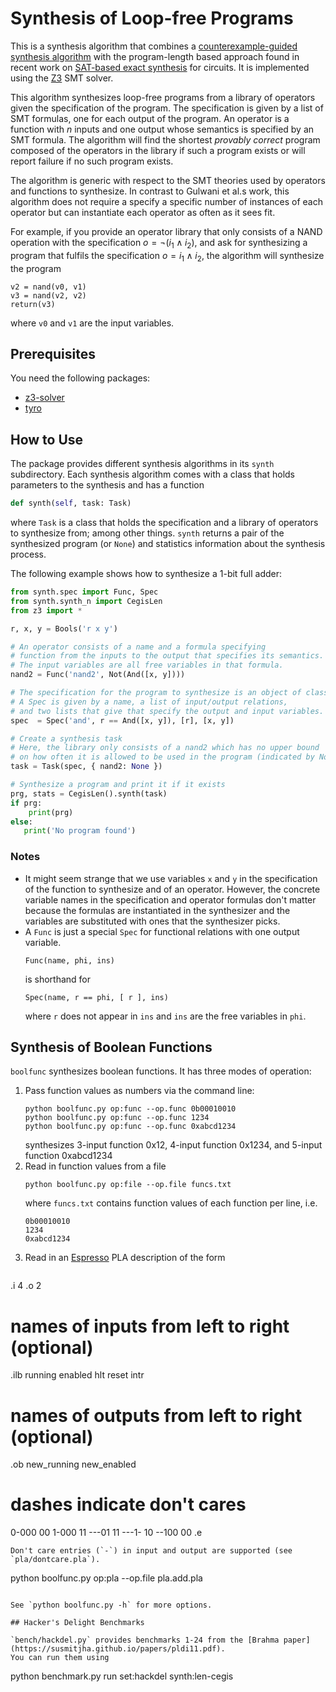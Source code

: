 # Synthesis of Loop-free Programs

This is a synthesis algorithm that combines a [counterexample-guided synthesis algorithm](https://susmitjha.github.io/papers/pldi11.pdf) with the program-length based approach found in recent work on [SAT-based exact synthesis](https://infoscience.epfl.ch/record/271569/files/WH-IEEE-SAT-Based.pdf) for circuits.
It is implemented using the [Z3](https://github.com/Z3Prover/z3) SMT solver.

This algorithm synthesizes loop-free programs from a library of operators given the specification of the program.
The specification is given by a list of SMT formulas, one for each output of the program.
An operator is a function with $n$ inputs and one output whose semantics is specified by an SMT formula.
The algorithm will find the shortest *provably correct* program composed of the operators in the library if such a program exists or will report failure if no such program exists.

The algorithm is generic with respect to the SMT theories used by operators and functions to synthesize.
In contrast to Gulwani et al.s work, this algorithm does not require a specify a specific number of instances of each operator but can instantiate each operator as often as it sees fit.

For example, if you provide an operator library that only consists of a NAND operation with the specification $o=\neg (i_1\land i_2)$, and ask for synthesizing a program that fulfils the specification $o=i_1\land i_2$, the algorithm will synthesize the program
```
v2 = nand(v0, v1)
v3 = nand(v2, v2)
return(v3)
```
where `v0` and `v1` are the input variables.

## Prerequisites

You need the following packages:

- [z3-solver](https://pypi.org/project/z3-solver/)
- [tyro](https://pypi.org/project/tyro/)

## How to Use

The package provides different synthesis algorithms in its `synth` subdirectory.
Each synthesis algorithm comes with a class that holds parameters to the synthesis and has a function
```Python
def synth(self, task: Task)
```
where `Task` is a class that holds the specification and a library of operators to synthesize from; among other things.
`synth` returns a pair of the synthesized program (or `None`) and statistics information about the synthesis process.

The following example shows how to synthesize a 1-bit full adder:
```Python
from synth.spec import Func, Spec
from synth.synth_n import CegisLen
from z3 import *

r, x, y = Bools('r x y')

# An operator consists of a name and a formula specifying
# function from the inputs to the output that specifies its semantics.
# The input variables are all free variables in that formula.
nand2 = Func('nand2', Not(And([x, y])))

# The specification for the program to synthesize is an object of class Spec
# A Spec is given by a name, a list of input/output relations,
# and two lists that give that specify the output and input variables.
spec  = Spec('and', r == And([x, y]), [r], [x, y])

# Create a synthesis task
# Here, the library only consists of a nand2 which has no upper bound
# on how often it is allowed to be used in the program (indicated by None).
task = Task(spec, { nand2: None })

# Synthesize a program and print it if it exists
prg, stats = CegisLen().synth(task)
if prg:
    print(prg)
else:
   print('No program found')
```

### Notes

- It might seem strange that we use variables `x` and `y` in the specification
  of the function to synthesize and of an operator. However, the concrete
  variable names in the specification and operator formulas don't matter
  because the formulas are instantiated in the synthesizer and the variables
  are substituted with ones that the synthesizer picks.
- A `Func` is just a special `Spec` for functional relations with one output variable.
  ```
  Func(name, phi, ins)
  ```
  is shorthand for
  ```
  Spec(name, r == phi, [ r ], ins)
  ```
  where `r` does not appear in `ins` and `ins` are the free variables in `phi`.

## Synthesis of Boolean Functions

`boolfunc` synthesizes boolean functions. It has three modes of operation:
1. Pass function values as numbers via the command line:
   ```
   python boolfunc.py op:func --op.func 0b00010010
   python boolfunc.py op:func --op.func 1234
   python boolfunc.py op:func --op.func 0xabcd1234
   ```
   synthesizes 3-input function 0x12, 4-input function 0x1234, and 5-input function 0xabcd1234
2. Read in function values from a file
   ```
   python boolfunc.py op:file --op.file funcs.txt
   ```
   where `funcs.txt` contains function values of each function per line, i.e.
   ```
   0b00010010
   1234
   0xabcd1234
   ```
3. Read in an [Espresso](https://raw.githubusercontent.com/JackHack96/logic-synthesis/espresso/doc/espresso5.pdf) PLA description of the form
   ```
.i 4
.o 2
# names of inputs from left to right (optional)
.ilb running enabled hlt reset intr
# names of outputs from left to right (optional)
.ob new_running new_enabled
# dashes indicate don't cares
0-000 00
1-000 11
---01 11
---1- 10
--100 00
.e
   ```
   Don't care entries (`-`) in input and output are supported (see `pla/dontcare.pla`).
   ```
   python boolfunc.py op:pla --op.file pla.add.pla
   ```

See `python boolfunc.py -h` for more options.

## Hacker's Delight Benchmarks

`bench/hackdel.py` provides benchmarks 1-24 from the [Brahma paper](https://susmitjha.github.io/papers/pldi11.pdf).
You can run them using
```
python benchmark.py run set:hackdel synth:len-cegis
```